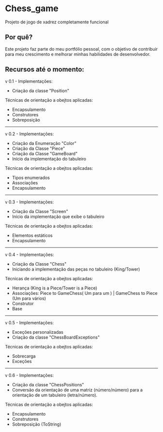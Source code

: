 # Chess_game
 Projeto de jogo de xadrez completamente funcional
 
 ## Por quê?
 Este projeto faz parte do meu portfólio pessoal, com o objetivo de contribuir para meu crescimento e melhorar minhas habilidades de desenvolvedor.
 
 ## Recursos até o momento:
 
 v 0.1 - Implementações: 
 
- Criação da classe "Position" 

Técnicas de orientação a obejtos aplicadas:

- Encapsulamento
- Construtores
- Sobreposição

---------------------------------------------------

v 0.2 - Implementações:

- Criação da Enumeração "Color"
- Criação da Classe "Piece"
- Criação da Classe "GameBoard"
- Início da implementação do tabuleiro

Técnicas de orientação a obejtos aplicadas:

- Tipos enumerados
- Associações
- Encapsulamento

---------------------------------------------------

v 0.3 - Implementações:

- Criação da Classe "Screen"
- Início da implementação que exibe o tabuleiro

Técnicas de orientação a obejtos aplicadas:

- Elementos estáticos
- Encapsulamento

---------------------------------------------------

v 0.4 - Implementações:

- Criação da Classe "Chess"
- Iniciando a implementação das peças no tabuleiro (King/Tower)

Técnicas de orientação a obejtos aplicadas:

- Herança (King is a Piece/Tower is a Piece)
- Associações: Piece to GameChess( Um para um ) | GameChess to Piece (Um para vários)
- Construtor
- Base

---------------------------------------------------

v 0.5 - Implementações:

- Exceções personalizadas
- Criação da classe "ChessBoardExceptions"

Técnicas de orientação a obejtos aplicadas:

- Sobrecarga 
- Exceções

---------------------------------------------------

v 0.6 - Implementações:

- Criação da classe "ChessPositions"
- Conversão da orientação de uma matriz (número/número) para a orientação de um tabuleiro (letra/número).

Técnicas de orientação a obejtos aplicadas:

- Encapsulamento 
- Construtores
- Sobreposição (ToString)